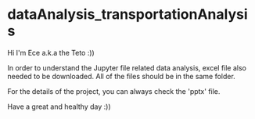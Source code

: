 # dataAnalysis_transportationAnalysis

Hi I'm Ece a.k.a the Teto :))

In order to understand the Jupyter file related data analysis, excel file also needed to be downloaded. 
All of the files should be in the same folder.

For the details of the project, you can always check the 'pptx' file. 

Have a great and healthy day :))
